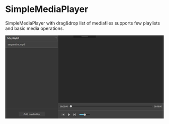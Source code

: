 # SimpleMediaPlayer

SimpleMediaPlayer with drag&drop list of mediafiles supports few playlists and basic media operations.


![UI](Screenshots/mediaplayer.JPG)

